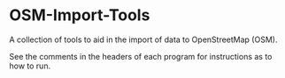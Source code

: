 # OSM-Import-Tools
A collection of tools to aid in the import of data to OpenStreetMap (OSM).

See the comments in the headers of each program for instructions as to how to run.
